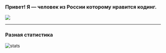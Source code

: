 ### Привет! Я — человек из России которому нравится кодинг.

<a href="https://discord.gg/EJc8UC7yhZ">
  <img src="http://invidget.switchblade.xyz/EJc8UC7yhZ"/>
</a>

---
### **Разная статистика**
![stats](https://github-readme-stats.vercel.app/api?username=Nubovik01&count_private=true&show_icons=true&theme=github_dark)
